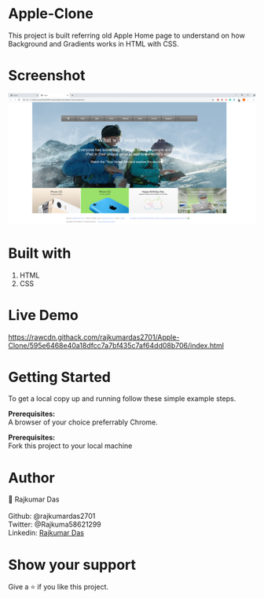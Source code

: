 # Apple-Clone
This project is built referring old Apple Home page to understand on how Background and Gradients works in HTML with CSS.

# Screenshot
<img width="960" alt="Screenshot 2020-02-28 16 42 07" src="https://github.com/rajkumardas2701/Apple-Clone/blob/master/img/screenshot.png">

# Built with
1. HTML
2. CSS

# Live Demo
https://rawcdn.githack.com/rajkumardas2701/Apple-Clone/595e6468e40a18dfcc7a7bf435c7af64dd08b706/index.html

# Getting Started
To get a local copy up and running follow these simple example steps.

<strong>Prerequisites:</strong><br>
A browser of your choice preferrably Chrome.

<strong>Prerequisites:</strong><br>
Fork this project to your local machine

# Author
🤵 Rajkumar Das<br><br> 
   Github: @rajkumardas2701 <br>
   Twitter: @Rajkuma58621299 <br>
   Linkedin: <a href="https://www.linkedin.com/in/rajkumar-das-41308961">Rajkumar Das</a>

# Show your support
Give a ⭐️ if you like this project.
